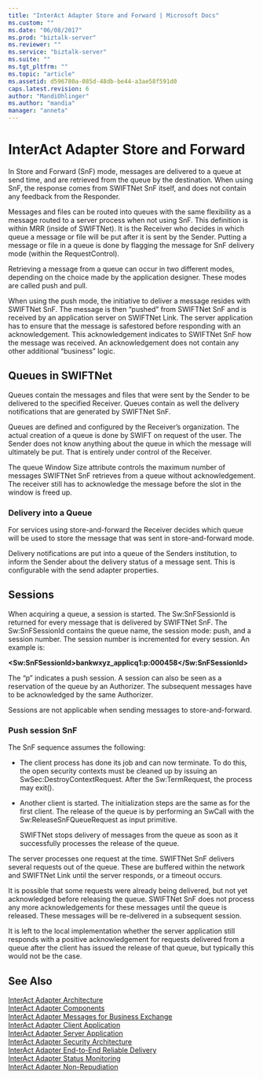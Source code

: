 ```yaml
---
title: "InterAct Adapter Store and Forward | Microsoft Docs"
ms.custom: ""
ms.date: "06/08/2017"
ms.prod: "biztalk-server"
ms.reviewer: ""
ms.service: "biztalk-server"
ms.suite: ""
ms.tgt_pltfrm: ""
ms.topic: "article"
ms.assetid: d596780a-085d-48db-be44-a3ae58f591d0
caps.latest.revision: 6
author: "MandiOhlinger"
ms.author: "mandia"
manager: "anneta"
---
```

# InterAct Adapter Store and Forward
In Store and Forward (SnF) mode, messages are delivered to a queue at send time, and are retrieved from the queue by the destination. When using SnF, the response comes from SWIFTNet SnF itself, and does not contain any feedback from the Responder.  
  
 Messages and files can be routed into queues with the same flexibility as a message routed to a server process when not using SnF. This definition is within MRR (inside of SWIFTNet). It is the Receiver who decides in which queue a message or file will be put after it is sent by the Sender. Putting a message or file in a queue is done by flagging the message for SnF delivery mode (within the RequestControl).  
  
 Retrieving a message from a queue can occur in two different modes, depending on the choice made by the application designer. These modes are called push and pull.  
  
 When using the push mode, the initiative to deliver a message resides with SWIFTNet SnF. The message is then “pushed” from SWIFTNet SnF and is received by an application server on SWIFTNet Link. The server application has to ensure that the message is safestored before responding with an acknowledgement. This acknowledgement indicates to SWIFTNet SnF how the message was received. An acknowledgement does not contain any other additional “business” logic.  
  
## Queues in SWIFTNet  
 Queues contain the messages and files that were sent by the Sender to be delivered to the specified Receiver. Queues contain as well the delivery notifications that are generated by SWIFTNet SnF.  
  
 Queues are defined and configured by the Receiver’s organization. The actual creation of a queue is done by SWIFT on request of the user. The Sender does not know anything about the queue in which the message will ultimately be put. That is entirely under control of the Receiver.  
  
 The queue Window Size attribute controls the maximum number of messages SWIFTNet SnF retrieves from a queue without acknowledgement. The receiver still has to acknowledge the message before the slot in the window is freed up.  
  
### Delivery into a Queue  
 For services using store-and-forward the Receiver decides which queue will be used to store the message that was sent in store-and-forward mode.  
  
 Delivery notifications are put into a queue of the Senders institution, to inform the Sender about the delivery status of a message sent. This is configurable with the send adapter properties.  
  
## Sessions  
 When acquiring a queue, a session is started. The Sw:SnFSessionId is returned for every message that is delivered by SWIFTNet SnF. The Sw:SnFSessionId contains the queue name, the session mode: push, and a session number. The session number is incremented for every session. An example is:  
  
 **\<Sw:SnFSessionId>bankwxyz_applicq1:p:000458\</Sw:SnFSessionId>**  
  
 The “p” indicates a push session. A session can also be seen as a reservation of the queue by an Authorizer. The subsequent messages have to be acknowledged by the same Authorizer.  
  
 Sessions are not applicable when sending messages to store-and-forward.  
  
### Push session SnF  
 The SnF sequence assumes the following:  
  
-   The client process has done its job and can now terminate. To do this, the open security contexts must be cleaned up by issuing an SwSec:DestroyContextRequest. After the Sw:TermRequest, the process may exit().  
  
-   Another client is started. The initialization steps are the same as for the first client. The release of the queue is by performing an SwCall with the Sw:ReleaseSnFQueueRequest as input primitive.  
  
     SWIFTNet stops delivery of messages from the queue as soon as it successfully processes the release of the queue.  
  
 The server processes one request at the time. SWIFTNet SnF delivers several requests out of the queue. These are buffered within the network and SWIFTNet Link until the server responds, or a timeout occurs.  
  
 It is possible that some requests were already being delivered, but not yet acknowledged before releasing the queue. SWIFTNet SnF does not process any more acknowledgements for these messages until the queue is released. These messages will be re-delivered in a subsequent session.  
  
 It is left to the local implementation whether the server application still responds with a positive acknowledgement for requests delivered from a queue after the client has issued the release of that queue, but typically this would not be the case.  
  
## See Also  
 [InterAct Adapter Architecture](../../adapters-and-accelerators/fileact-interact/interact-adapter-architecture.md)   
 [InterAct Adapter Components](../../adapters-and-accelerators/fileact-interact/interact-adapter-components.md)   
 [InterAct Adapter Messages for Business Exchange](../../adapters-and-accelerators/fileact-interact/interact-adapter-messages-for-business-exchange.md)   
 [InterAct Adapter Client Application](../../adapters-and-accelerators/fileact-interact/interact-adapter-client-application.md)   
 [InterAct Adapter Server Application](../../adapters-and-accelerators/fileact-interact/interact-adapter-server-application.md)   
 [InterAct Adapter Security Architecture](../../adapters-and-accelerators/fileact-interact/interact-adapter-security-architecture.md)   
 [InterAct Adapter End-to-End Reliable Delivery](../../adapters-and-accelerators/fileact-interact/interact-adapter-end-to-end-reliable-delivery.md)   
 [InterAct Adapter Status Monitoring](../../adapters-and-accelerators/fileact-interact/interact-adapter-status-monitoring.md)   
 [InterAct Adapter Non-Repudiation](../../adapters-and-accelerators/fileact-interact/interact-adapter-non-repudiation.md)